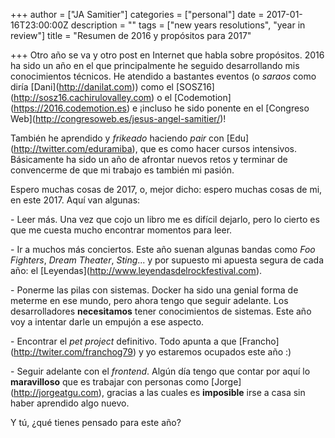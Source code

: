 +++
author = ["JA Samitier"]
categories = ["personal"]
date = 2017-01-16T23:00:00Z
description = ""
tags = ["new years resolutions", "year in review"]
title = "Resumen de 2016 y propósitos para 2017"

+++
Otro año se va y otro post en Internet que habla sobre propósitos. 2016 ha sido un año en el que principalmente he seguido desarrollando mis conocimientos técnicos. He atendido a bastantes eventos (o _saraos_ como diría \[Dani\](http://danilat.com)) como el \[SOSZ16\](http://sosz16.cachirulovalley.com) o el \[Codemotion\](https://2016.codemotion.es) e ¡incluso he sido ponente en el \[Congreso Web\](http://congresoweb.es/jesus-angel-samitier/)!

También he aprendido y _frikeado_ haciendo _pair_ con \[Edu\](http://twitter.com/eduramiba), que es como hacer cursos intensivos. Básicamente ha sido un año de afrontar nuevos retos y terminar de convencerme de que mi trabajo es también mi pasión.

Espero muchas cosas de 2017, o, mejor dicho: espero muchas cosas de mi, en este 2017. Aquí van algunas:

\- Leer más. Una vez que cojo un libro me es difícil dejarlo, pero lo cierto es que me cuesta mucho encontrar momentos para leer.

\- Ir a muchos más conciertos. Este año suenan algunas bandas como _Foo Fighters_, _Dream Theater_, _Sting_... y por supuesto mi apuesta segura de cada año: el \[Leyendas\](http://www.leyendasdelrockfestival.com).

\- Ponerme las pilas con sistemas. Docker ha sido una genial forma de meterme en ese mundo, pero ahora tengo que seguir adelante. Los desarrolladores **necesitamos** tener conocimientos de sistemas. Este año voy a intentar darle un empujón a ese aspecto.

\- Encontrar el _pet project_ definitivo. Todo apunta a que \[Francho\](http://twiter.com/franchog79) y yo estaremos ocupados este año :)

\- Seguir adelante con el _frontend_. Algún día tengo que contar por aquí lo **maravilloso** que es trabajar con personas como \[Jorge\](http://jorgeatgu.com), gracias a las cuales es **imposible** irse a casa sin haber aprendido algo nuevo.

Y tú, ¿qué tienes pensado para este año?